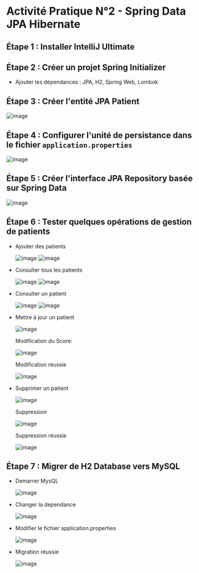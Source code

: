 # Activité Pratique N°2 - Spring Data JPA Hibernate

## Étape 1 : Installer IntelliJ Ultimate

## Étape 2 : Créer un projet Spring Initializer
- Ajouter les dépendances : JPA, H2, Spring Web, Lombok

## Étape 3 : Créer l'entité JPA Patient

![image](https://github.com/ducloser90/TP2-SD/assets/167253342/60cc9ee3-e3ba-44e0-bf54-369a60bbf784)

## Étape 4 : Configurer l'unité de persistance dans le fichier `application.properties`

![image](https://github.com/ducloser90/TP2-SD/assets/167253342/830b337e-4f3f-4ba3-a80d-0cd7e29c6ef2)

## Étape 5 : Créer l'interface JPA Repository basée sur Spring Data

![image](https://github.com/ducloser90/TP2-SD/assets/167253342/bfc035fd-c820-4ab1-9602-494dcfce2f12)

## Étape 6 : Tester quelques opérations de gestion de patients
- Ajouter des patients
  
  ![image](https://github.com/ducloser90/TP2-SD/assets/167253342/86d4b983-dbb0-4f1e-8c95-21a3aaee2956)
  ![image](https://github.com/ducloser90/TP2-SD/assets/167253342/be641321-13d3-47d5-9ca3-60b2e90ea8de)

- Consulter tous les patients
  
  ![image](https://github.com/ducloser90/TP2-SD/assets/167253342/338970c3-9d9d-43dd-bfae-d0cc00f865aa)
  ![image](https://github.com/ducloser90/TP2-SD/assets/167253342/6278ad51-5aeb-4892-b251-23e313d9131b)

- Consulter un patient
  
  ![image](https://github.com/ducloser90/TP2-SD/assets/167253342/fb405762-1225-4e63-8475-bcc9a2175ee9)
  ![image](https://github.com/ducloser90/TP2-SD/assets/167253342/59d9195a-539f-4ca1-863e-6865ada6370f)

- Mettre à jour un patient
  
  ![image](https://github.com/ducloser90/TP2-SD/assets/167253342/5371b3af-b458-4522-a7a9-591a72495cd0)
  
  Modification du Score:
  
  ![image](https://github.com/ducloser90/TP2-SD/assets/167253342/8816077a-c3fb-4629-8d79-bfcad4fe0abc)

  Modification réussie
  
  ![image](https://github.com/ducloser90/TP2-SD/assets/167253342/9c4c3e1a-1d4a-45ca-867a-9e851ecc83bc)

- Supprimer un patient

  ![image](https://github.com/ducloser90/TP2-SD/assets/167253342/9c4c3e1a-1d4a-45ca-867a-9e851ecc83bc)

  Suppression

  ![image](https://github.com/ducloser90/TP2-SD/assets/167253342/179c8b9c-bb07-4893-8bec-8ae081b2256d)

  Suppression réussie

  ![image](https://github.com/ducloser90/TP2-SD/assets/167253342/0450138e-7621-4891-8b9b-18c6e8ad67e5)


## Étape 7 : Migrer de H2 Database vers MySQL

- Demarrer MysQL

  ![image](https://github.com/ducloser90/TP2-SD/assets/167253342/79a3d433-37ad-4fa5-b86b-e36fccc70023)

- Changer la dependance

  ![image](https://github.com/ducloser90/TP2-SD/assets/167253342/82f958ff-99df-453b-90c9-537aec75bdf3)

- Modifier le fichier application.properties

  ![image](https://github.com/ducloser90/TP2-SD/assets/167253342/380fe0b9-817f-473c-97b3-73daa6b0eb78)

- Migration réussie

  ![image](https://github.com/ducloser90/TP2-SD/assets/167253342/baccaa5e-40ea-4d60-b2fd-40615d4b50d3)




